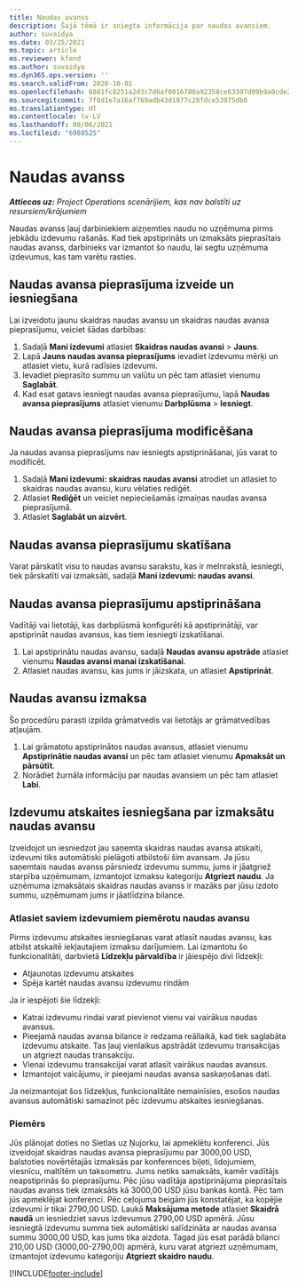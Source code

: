 ```yaml
---
title: Naudas avanss
description: Šajā tēmā ir sniegta informācija par naudas avansiem.
author: suvaidya
ms.date: 03/25/2021
ms.topic: article
ms.reviewer: kfend
ms.author: suvaidya
ms.dyn365.ops.version: ''
ms.search.validFrom: 2020-10-01
ms.openlocfilehash: 6881fc8251a2d3c7d6af0016780a92358ce63397d09b9a0cde201126cd2912cc
ms.sourcegitcommit: 7f8d1e7a16af769adb43d1877c28fdce53975db8
ms.translationtype: HT
ms.contentlocale: lv-LV
ms.lasthandoff: 08/06/2021
ms.locfileid: "6988525"
---
```

# <a name="cash-advance"></a>Naudas avanss

_**Attiecas uz:** Project Operations scenārijiem, kas nav balstīti uz resursiem/krājumiem_

Naudas avanss ļauj darbiniekiem aizņemties naudu no uzņēmuma pirms jebkādu izdevumu rašanās. Kad tiek apstiprināts un izmaksāts pieprasītais naudas avanss, darbinieks var izmantot šo naudu, lai segtu uzņēmuma izdevumus, kas tam varētu rasties. 

## <a name="create-and-submit-a-cash-advance-request"></a>Naudas avansa pieprasījuma izveide un iesniegšana
Lai izveidotu jaunu skaidras naudas avansu un skaidras naudas avansa pieprasījumu, veiciet šādas darbības: 

1. Sadaļā **Mani izdevumi** atlasiet **Skaidras naudas avansi** > **Jauns**. 
2. Lapā **Jauns naudas avansa pieprasījums** ievadiet izdevumu mērķi un atlasiet vietu, kurā radīsies izdevumi.
3. Ievadiet pieprasīto summu un valūtu un pēc tam atlasiet vienumu **Saglabāt**. 
4. Kad esat gatavs iesniegt naudas avansa pieprasījumu, lapā **Naudas avansa pieprasījums** atlasiet vienumu **Darbplūsma** > **Iesniegt**.

## <a name="modify-a-cash-advance-request"></a>Naudas avansa pieprasījuma modificēšana

Ja naudas avansa pieprasījums nav iesniegts apstiprināšanai, jūs varat to modificēt.

1. Sadaļā **Mani izdevumi: skaidras naudas avansi** atrodiet un atlasiet to skaidras naudas avansu, kuru vēlaties rediģēt.
2. Atlasiet **Rediģēt** un veiciet nepieciešamās izmaiņas naudas avansa pieprasījumā. 
3. Atlasiet **Saglabāt un aizvērt**.


## <a name="view-cash-advance-requests"></a>Naudas avansa pieprasījumu skatīšana
Varat pārskatīt visu to naudas avansu sarakstu, kas ir melnrakstā, iesniegti, tiek pārskatīti vai izmaksāti, sadaļā **Mani izdevumi: naudas avansi**. 

## <a name="approve-cash-advance-requests"></a>Naudas avansa pieprasījumu apstiprināšana

Vadītāji vai lietotāji, kas darbplūsmā konfigurēti kā apstiprinātāji, var apstiprināt naudas avansus, kas tiem iesniegti izskatīšanai. 

1. Lai apstiprinātu naudas avansu, sadaļā **Naudas avansu apstrāde** atlasiet vienumu **Naudas avansi manai izskatīšanai**.
2. Atlasiet naudas avansu, kas jums ir jāizskata, un atlasiet **Apstiprināt**.  

## <a name="pay-cash-advances"></a>Naudas avansu izmaksa 
Šo procedūru parasti izpilda grāmatvedis vai lietotājs ar grāmatvedības atļaujām.

1. Lai grāmatotu apstiprinātos naudas avansus, atlasiet vienumu **Apstiprinātie naudas avansi** un pēc tam atlasiet vienumu **Apmaksāt un pārsūtīt**.  
2. Norādiet žurnāla informāciju par naudas avansiem un pēc tam atlasiet **Labi**. 

## <a name="submit-an-expense-report-against-a-paid-cash-advance"></a>Izdevumu atskaites iesniegšana par izmaksātu naudas avansu 

Izveidojot un iesniedzot jau saņemta skaidras naudas avansa atskaiti, izdevumi tiks automātiski pielāgoti atbilstoši šim avansam. Ja jūsu saņemtais naudas avanss pārsniedz izdevumu summu, jums ir jāatgriež starpība uzņēmumam, izmantojot izmaksu kategoriju **Atgriezt naudu**. Ja uzņēmuma izmaksātais skaidras naudas avanss ir mazāks par jūsu izdoto summu, uzņēmumam jums ir jāatlīdzina bilance. 

### <a name="select-cash-advances-that-apply-to-your-expenses"></a>Atlasiet saviem izdevumiem piemērotu naudas avansu
Pirms izdevumu atskaites iesniegšanas varat atlasīt naudas avansu, kas atbilst atskaitē iekļautajiem izmaksu darījumiem. Lai izmantotu šo funkcionalitāti, darbvietā **Līdzekļu pārvaldība** ir jāiespējo divi līdzekļi:

  - Atjaunotas izdevumu atskaites
  - Spēja kartēt naudas avansu izdevumu rindām
 
 Ja ir iespējoti šie līdzekļi:
 
  - Katrai izdevumu rindai varat pievienot vienu vai vairākus naudas avansus.
  - Pieejamā naudas avansa bilance ir redzama reāllaikā, kad tiek saglabāta izdevumu atskaite. Tas ļauj vienlaikus apstrādāt izdevumu transakcijas un atgriezt naudas transakciju.
  - Vienai izdevumu transakcijai varat atlasīt vairākus naudas avansus.
  - Izmantojot vaicājumu, ir pieejami naudas avansa saskaņošanas dati. 
 
Ja neizmantojat šos līdzekļus, funkcionalitāte nemainīsies, esošos naudas avansus automātiski samazinot pēc izdevumu atskaites iesniegšanas.

### <a name="example"></a>Piemērs 
Jūs plānojat doties no Sietlas uz Ņujorku, lai apmeklētu konferenci. Jūs izveidojat skaidras naudas avansa pieprasījumu par 3000,00 USD, balstoties novērtētajās izmaksās par konferences biļeti, lidojumiem, viesnīcu, maltītēm un taksometru. Jums netiks samaksāts, kamēr vadītājs neapstiprinās šo pieprasījumu. Pēc jūsu vadītāja apstiprinājuma pieprasītais naudas avanss tiek izmaksāts kā 3000,00 USD jūsu bankas kontā. Pēc tam jūs apmeklējat konferenci. Pēc ceļojuma beigām jūs konstatējat, ka kopējie izdevumi ir tikai 2790,00 USD. Laukā **Maksājuma metode** atlasiet **Skaidrā naudā** un iesniedziet savus izdevumus 2790,00 USD apmērā. Jūsu iesniegtā izdevumu summa tiek automātiski salīdzināta ar naudas avansa summu 3000,00 USD, kas jums tika aizdota. Tagad jūs esat parādā bilanci 210,00 USD (3000,00-2790,00) apmērā, kuru varat atgriezt uzņēmumam, izmantojot izdevumu kategoriju **Atgriezt skaidro naudu**.



[!INCLUDE[footer-include](../includes/footer-banner.md)]
